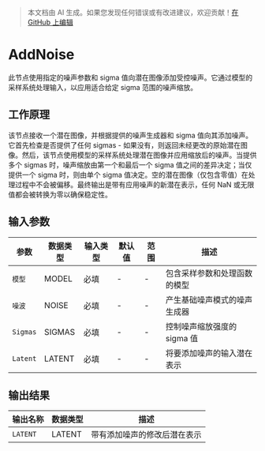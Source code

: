> 本文档由 AI 生成。如果您发现任何错误或有改进建议，欢迎贡献！[在 GitHub 上编辑](https://github.com/Comfy-Org/embedded-docs/blob/main/comfyui_embedded_docs/docs/AddNoise/zh.md)

# AddNoise

此节点使用指定的噪声参数和 sigma 值向潜在图像添加受控噪声。它通过模型的采样系统处理输入，以应用适合给定 sigma 范围的噪声缩放。

## 工作原理

该节点接收一个潜在图像，并根据提供的噪声生成器和 sigma 值向其添加噪声。它首先检查是否提供了任何 sigmas - 如果没有，则返回未经更改的原始潜在图像。然后，该节点使用模型的采样系统处理潜在图像并应用缩放后的噪声。当提供多个 sigmas 时，噪声缩放由第一个和最后一个 sigma 值之间的差异决定；当仅提供一个 sigma 时，则由单个 sigma 值决定。空的潜在图像（仅包含零值）在处理过程中不会被偏移。最终输出是带有应用噪声的新潜在表示，任何 NaN 或无限值都会被转换为零以确保稳定性。

## 输入参数

| 参数 | 数据类型 | 输入类型 | 默认值 | 范围 | 描述 |
|-------|-----------|------------|---------|-------|-------------|
| `模型` | MODEL | 必填 | - | - | 包含采样参数和处理函数的模型 |
| `噪波` | NOISE | 必填 | - | - | 产生基础噪声模式的噪声生成器 |
| `Sigmas` | SIGMAS | 必填 | - | - | 控制噪声缩放强度的 sigma 值 |
| `Latent` | LATENT | 必填 | - | - | 将要添加噪声的输入潜在表示 |

## 输出结果

| 输出名称 | 数据类型 | 描述 |
|-----------|-----------|-------------|
| `LATENT` | LATENT | 带有添加噪声的修改后潜在表示 |
